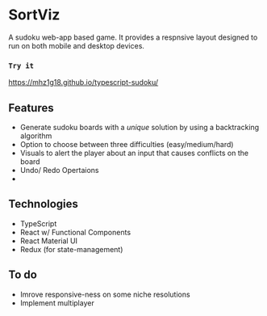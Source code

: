 # SortViz

A sudoku web-app based game. It provides a respnsive layout designed to run on both mobile and desktop devices. 

### `Try it`
https://mhz1g18.github.io/typescript-sudoku/

## Features
* Generate sudoku boards with a *unique* solution by using a backtracking algorithm
* Option to choose between three difficulties (easy/medium/hard)
* Visuals to alert the player about an input that causes conflicts on the board
* Undo/ Redo Opertaions
* 
## Technologies
* TypeScript
* React w/ Functional Components
* React Material UI
* Redux (for state-management)

## To do
* Imrove responsive-ness on some niche resolutions
* Implement multiplayer 
